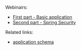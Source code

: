 
Webinairs:
* [First part - Basic application](https://www.youtube.com/watch?v=GhTM039JAVw)
* [Second part - Spring Security](https://www.youtube.com/watch?v=apBp5rRNR4s)

Related links:
* [application schema](https://www.draw.io/#Uhttps%3A%2F%2Fraw.githubusercontent.com%2Fusharik%2Fgeek-todolist%2Fmaster%2Fapp-architecture.drawio)
